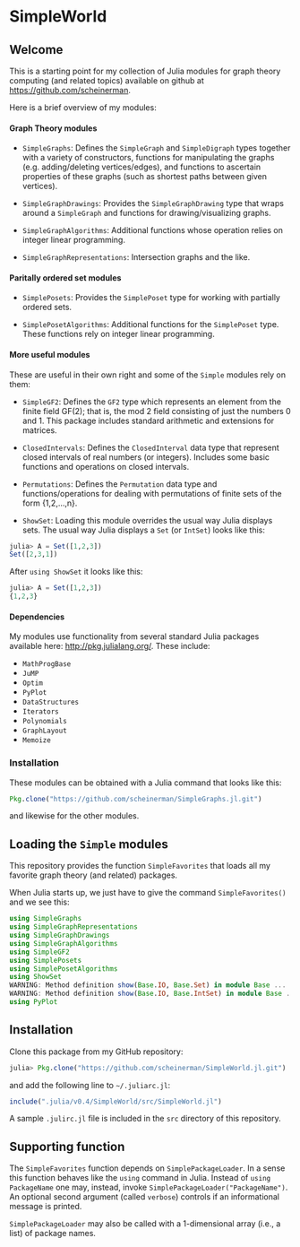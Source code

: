 # SimpleWorld

## Welcome

This is a starting point for my collection of Julia modules for
graph theory computing (and related topics) available on
github at https://github.com/scheinerman.

Here is a brief overview of my modules:

#### Graph Theory modules

+ `SimpleGraphs`: Defines the `SimpleGraph` and
  `SimpleDigraph` types together with a variety of constructors,
  functions for manipulating the graphs (e.g. adding/deleting
  vertices/edges), and functions to ascertain properties of these
  graphs (such as shortest paths between given vertices).

+ `SimpleGraphDrawings`: Provides the `SimpleGraphDrawing` type that
  wraps around a `SimpleGraph` and functions for drawing/visualizing
  graphs.

+ `SimpleGraphAlgorithms`: Additional functions whose operation relies
  on integer linear programming.

+ `SimpleGraphRepresentations`: Intersection graphs and the like.

#### Paritally ordered set modules

+ `SimplePosets`: Provides the `SimplePoset` type for working with
  partially ordered sets.

+ `SimplePosetAlgorithms`: Additional functions for the `SimplePoset`
  type. These functions rely on integer linear programming.

#### More useful modules

These are useful in their own right and some of the `Simple`
modules rely on them:

+ `SimpleGF2`: Defines the `GF2` type which represents an element
from the finite field GF(2); that is, the mod 2 field consisting
of just the numbers 0 and 1. This package includes standard
arithmetic and extensions for matrices.

+ `ClosedIntervals`: Defines the `ClosedInterval` data type
that represent closed intervals of real numbers (or integers).
Includes some basic functions and operations on closed intervals.

+ `Permutations`: Defines the `Permutation` data type and
functions/operations for dealing with permutations of
finite sets of the form {1,2,...,n}.

+ `ShowSet`: Loading this module overrides the usual way Julia
displays sets. The usual way Julia displays a `Set` (or `IntSet`)
looks like this:
```julia
julia> A = Set([1,2,3])
Set([2,3,1])
```
After `using ShowSet` it looks like this:
```julia
julia> A = Set([1,2,3])
{1,2,3}
```

#### Dependencies

My modules use functionality from several standard Julia
packages available here: http://pkg.julialang.org/. These include:

+ `MathProgBase`
+ `JuMP`
+ `Optim`
+ `PyPlot`
+ `DataStructures`
+ `Iterators`
+ `Polynomials`
+ `GraphLayout`
+ `Memoize`

### Installation

These modules can be obtained with a Julia command that
looks like this:

```julia
Pkg.clone("https://github.com/scheinerman/SimpleGraphs.jl.git")
```
and likewise for the other modules.

## Loading the `Simple` modules


This repository provides the function `SimpleFavorites` that loads
all my favorite graph theory (and related) packages.

When Julia starts up, we just have to give the command `SimpleFavorites()`
and we see this:
```julia
using SimpleGraphs
using SimpleGraphRepresentations
using SimpleGraphDrawings
using SimpleGraphAlgorithms
using SimpleGF2
using SimplePosets
using SimplePosetAlgorithms
using ShowSet
WARNING: Method definition show(Base.IO, Base.Set) in module Base ...
WARNING: Method definition show(Base.IO, Base.IntSet) in module Base ...
using PyPlot
```

## Installation

Clone this package from my GitHub repository:
```julia
julia> Pkg.clone("https://github.com/scheinerman/SimpleWorld.jl.git")
```
and add the following line to `~/.juliarc.jl`:
```julia
include(".julia/v0.4/SimpleWorld/src/SimpleWorld.jl")
```
A sample `.julirc.jl` file is included in the `src` directory of this
repository.

## Supporting function

The `SimpleFavorites` function depends on `SimplePackageLoader`. In a sense
this function behaves like the `using` command in Julia. Instead of
`using PackageName` one may, instead, invoke
`SimplePackageLoader("PackageName")`. An optional second argument
(called `verbose`) controls if an informational message is printed.

`SimplePackageLoader` may also be called with a 1-dimensional array
(i.e., a list) of package names.
